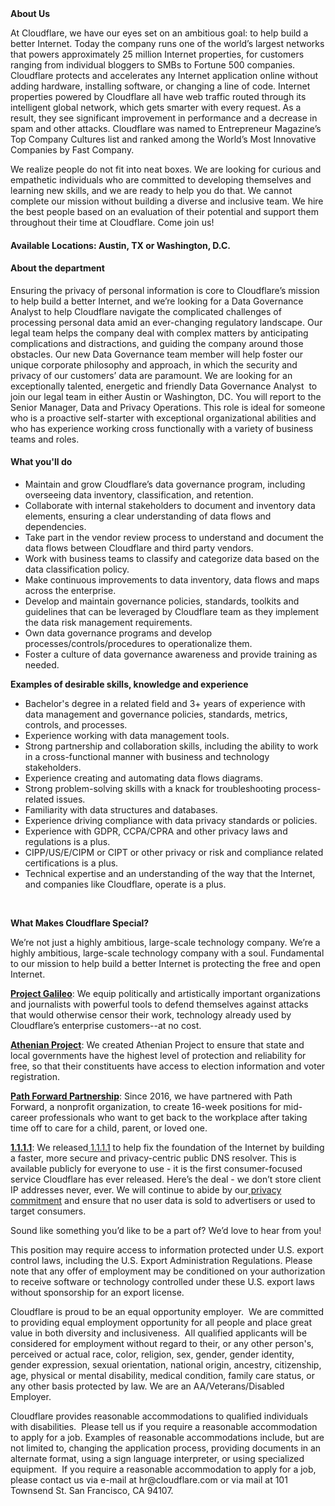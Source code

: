 <div class="content-intro">
	<div><strong>About Us</strong></div>
	<div>
		<p><span style="font-weight: 400;">At Cloudflare, we have our eyes set on an ambitious goal: to help build a better Internet. Today the company runs one of the world’s largest networks that powers approximately 25 million Internet properties, for customers ranging from individual bloggers to SMBs to Fortune 500 companies. Cloudflare protects and accelerates any Internet application online without adding hardware, installing software, or changing a line of code. Internet properties powered by Cloudflare all have web traffic routed through its intelligent global network, which gets smarter with every request. As a result, they see significant improvement in performance and a decrease in spam and other attacks. Cloudflare was named to Entrepreneur Magazine’s Top Company Cultures list and ranked among the World’s Most Innovative Companies by Fast Company.</span><span style="font-weight: 400;">&nbsp;</span></p>
		<p><span style="font-weight: 400;">We realize people do not fit into neat boxes. We are looking for curious and empathetic individuals who are committed to developing themselves and learning new skills, and we are ready to help you do that. We cannot complete our mission without building a diverse and inclusive team. We hire the best people based on an evaluation of their potential and support them throughout their time at Cloudflare. Come join us!&nbsp;</span></p>
	</div>
</div>
<h4>Available Locations: Austin, TX or Washington, D.C.</h4>
<h4>About the department</h4>
<p>Ensuring the privacy of personal information is core to Cloudflare’s mission to help build a better Internet, and we’re looking for a Data Governance Analyst to help Cloudflare navigate the complicated challenges of processing personal data amid an ever-changing regulatory landscape. Our legal team helps the company deal with complex matters by anticipating complications and distractions, and guiding the company around those obstacles. Our new Data Governance team member will help foster our unique corporate philosophy and approach, in which the security and privacy of our customers’ data are paramount. We are looking for an exceptionally talented, energetic and friendly Data Governance Analyst&nbsp; to join our legal team in either Austin or Washington, DC. You will report to the Senior Manager, Data and Privacy Operations. This role is ideal for someone who is a proactive self-starter with exceptional organizational abilities and who has experience working cross functionally with a variety of business teams and roles.&nbsp;</p>
<h4>What you'll do</h4>
<ul>
	<li>Maintain and grow Cloudflare’s data governance program, including overseeing data inventory, classification, and retention.</li>
	<li>Collaborate with internal stakeholders to document and inventory data elements, ensuring a clear understanding of data flows and dependencies.&nbsp;&nbsp;</li>
	<li>Take part in the vendor review process to understand and document the data flows between Cloudflare and third party vendors.&nbsp;</li>
	<li>Work with business teams to classify and categorize data based on the data classification policy.&nbsp;</li>
	<li>Make continuous improvements to data inventory, data flows and maps across the enterprise.</li>
	<li>Develop and maintain governance policies, standards, toolkits and guidelines that can be leveraged by Cloudflare team as they implement the data risk management requirements.&nbsp;</li>
	<li>Own data governance programs and develop processes/controls/procedures to operationalize them.&nbsp;</li>
	<li>Foster a culture of data governance awareness and provide training as needed.&nbsp;</li>
</ul>
<p><strong>Examples of desirable skills, knowledge and experience</strong></p>
<ul>
	<li>Bachelor's degree in a related field and 3+ years of experience with data management and governance policies, standards, metrics, controls, and processes.</li>
	<li>Experience working with data management tools.&nbsp;</li>
	<li>Strong partnership and collaboration skills, including the ability to work in a cross-functional manner with business and technology stakeholders.</li>
	<li>Experience creating and automating data flows diagrams.&nbsp;</li>
	<li>Strong problem-solving skills with a knack for troubleshooting process-related issues.</li>
	<li>Familiarity with data structures and databases.</li>
	<li>Experience driving compliance with data privacy standards or policies.</li>
	<li>Experience with GDPR, CCPA/CPRA and other privacy laws and regulations is a plus.&nbsp;</li>
	<li>CIPP/US/E/CIPM or CIPT or other privacy or risk and compliance related certifications is a plus.</li>
	<li>Technical expertise and an understanding of the way that the Internet, and companies like Cloudflare, operate is a plus.</li>
</ul>
<p>&nbsp;</p>
<div class="content-conclusion">
	<p><strong>What Makes Cloudflare Special?</strong></p>
	<p><span style="font-weight: 400;">We’re not just a highly ambitious, large-scale technology company. We’re a highly ambitious, large-scale technology company with a soul. Fundamental to our mission to help build a better Internet is protecting the free and open Internet.</span></p>
	<p><a href="https://blog.cloudflare.com/protecting-free-expression-online/"><strong>Project Galileo</strong></a><span style="font-weight: 400;">: We equip politically and artistically important organizations and journalists with powerful tools to defend themselves against attacks that would otherwise censor their work, technology already used by Cloudflare’s enterprise customers--at no cost.</span></p>
	<p><strong><a href="https://www.cloudflare.com/athenian/">Athenian Project</a></strong><span style="font-weight: 400;">: We created Athenian Project to ensure that state and local governments have the highest level of protection and reliability for free, so that their constituents have access to election information and voter registration.</span></p>
	<p><a href="https://blog.cloudflare.com/tag/path-forward/"><strong>Path Forward Partnership</strong></a><span style="font-weight: 400;">: Since 2016, we have partnered with Path Forward, a nonprofit organization, to create 16-week positions for mid-career professionals who want to get back to the workplace after taking time off to care for a child, parent, or loved one.</span></p>
	<p><a href="https://1.1.1.1/"><strong>1.1.1.1</strong></a><span style="font-weight: 400;">: We released</span><a href="https://1.1.1.1/"> <span style="font-weight: 400;">1.1.1.1</span></a><span style="font-weight: 400;"> to help fix the foundation of the Internet by building a faster, more secure and privacy-centric public DNS resolver. This is available publicly for everyone to use - it is the first consumer-focused service Cloudflare has ever released. Here’s the deal - we don’t store client IP addresses never, ever. We will continue to abide by our</span><a href="https://developers.cloudflare.com/1.1.1.1/privacy/public-dns-resolver"> privacy commitment</a><span style="font-weight: 400;"> and ensure that no user data is sold to advertisers or used to target consumers.</span></p>
	<p><span style="font-weight: 400;">Sound like something you’d like to be a part of? We’d love to hear from you!</span></p>
	<p><span style="font-weight: 400;">This position may require access to information protected under U.S. export control laws, including the U.S. Export Administration Regulations. Please note that any offer of employment may be conditioned on your authorization to receive software or technology controlled under these U.S. export laws without sponsorship for an export license.</span></p>
	<p><span style="font-weight: 400;">Cloudflare is proud to be an equal opportunity employer. &nbsp;We are committed to providing equal employment opportunity for all people and place great value in both diversity and inclusiveness. &nbsp;All qualified applicants will be considered for employment without regard to their, or any other person's, perceived or actual</span> <span style="font-weight: 400;">race, color, religion, sex, gender, gender identity, gender expression, sexual orientation, national origin, ancestry, citizenship, age, physical or mental disability, medical condition, family care status, or any other basis protected by law. </span><span style="font-weight: 400;">We are an AA/Veterans/Disabled Employer.</span></p>
	<p><span style="font-weight: 400;">Cloudflare provides reasonable accommodations to qualified individuals with disabilities. &nbsp;Please tell us if you require a reasonable accommodation to apply for a job. Examples of reasonable accommodations include, but are not limited to, changing the application process, providing documents in an alternate format, using a sign language interpreter, or using specialized equipment. &nbsp;If you require a reasonable accommodation to apply for a job, please contact us via e-mail at </span><span style="font-weight: 400;">hr@cloudflare.com</span><span style="font-weight: 400;"> or via mail at 101 Townsend St. San Francisco, CA 94107.</span></p>
</div>